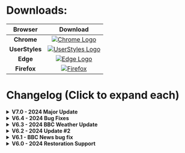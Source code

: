 
# Downloads:

| Browser        | Download |
|:--------------:|:--------:|
| **Chrome**     | [![Chrome Logo](https://static-00.iconduck.com/assets.00/chrome-canary-icon-256x256-zvetp9el.png)](https://chrome.google.com/webstore/detail/bbc-dark/bdifipamjgmfefcpemmlppcmcdjndhig?hl=en-GB) |
| **UserStyles** | [![UserStyles Logo](https://svgshare.com/i/z1g.svg)](https://userstyles.org/styles/164869/dark-bbc) |
| **Edge**       | [![Edge Logo](https://static-00.iconduck.com/assets.00/microsoft-edge-icon-256x256-eloac7cx.png)](https://microsoftedge.microsoft.com/addons/detail/bbc-dark/mngemmbfoeboghpnekdpjpgbpeiibelm) |
| **Firefox**    | [![Firefox](https://i.imgur.com/j7qsIEj.png)](https://addons.mozilla.org/en-GB/firefox/addon/bbc-dark) |

<p> </p>

# Changelog (Click to expand each)
<details>
  <summary><strong>V7.0 - 2024 Major Update</strong></summary>
  <ul>
    <li>BBC Homepage:</li>
    <ul>
      <li>Fixed compatibility issues with some areas not being dark.</li>
      <li>Darkened the 'View More' buttons.</li>
    </ul>
    <li>BBC News:</li>
    <ul>
      <li>Restored working compatibility.</li>
      <li>Fixed the top header bar to ensure it's not white.</li>
      <li>Redarkened the BBC Search bar.</li>
      <li>Improved legibility of button text.</li>
      <li>Fixed text legibility under "Top Stories" in the right section.</li>
      <li>Additional fixes to live coverage sections to darken both editorial and live feed.</li>
      <li>Darkened the bottom section under 'Onwards'.</li>
      <li>Increased legibility for buttons on live coverage.</li>
    </ul>
    <li>BBC Weather:</li>
    <ul>
      <li>Updated the homepage to improve dark coverage.</li>
      <li>Fixed visibility of text and titles.</li>
      <li>Cleaned up bottom sections for better visibility.</li>
    </ul>
    <li>BBC Sport:</li>
    <ul>
      <li>Improved legibility for article contents.</li>
      <li>Darkened the live coverage sections.</li>
      <li>Added support for the Scores section under live coverage.</li>
      <li>Darkened the scores section.</li>
    </ul>
  </ul>
</details>
<details>
  <summary><strong>V6.4 - 2024 Bug Fixes</strong></summary>
  <ul>
    <li>BBC News:</li>
    <ul>
      <li>Fixes to the live coverage to darken border frames that were appearing white.</li>
      <li>Darkened the "Search" button to be themed correctly instead of being white, including the button.</li>
    </ul>
  </ul>
</details>

<details>
  <summary><strong>V6.3 - 2024 BBC Weather Update</strong></summary>
  <ul>
    <li>BBC Weather:</li>
    <ul>
      <li>Fixes to article sections to correct side promotional articles not being correctly dark.</li>
      <li>Fixes to subheading on articles being unreadable.</li>
      <li>Corrections to URL articles being unreadable.</li>
      <li>Bug fixes to the "Forecast for the UK" section to be correctly dark.</li>
      <li>Theming of the "More Weather" section.</li>
      <li>General tidyups where necessary.</li>
      <li>Fixes to the settings section located underneath the Warnings page to be dark.</li>
      <li>Introduction of theming for the Weather slider subsection, buttons, and forecast menu.</li>
      <li>Theming of the "Weather key" section on BBC Weather.</li>
    </ul>
    <li>BBC News:</li>
    <ul>
      <li>Minor fixes to article headings being dark rather than gray.</li>
      <li>Fixes to some article sub-links being dark rather than gray.</li>
      <li>Minor corrections to some video titles being dark as well.</li>
      <li>Improvements to timestamp dates above articles being slightly too dark for better clarity.</li>
    </ul>
  </ul>
</details>

<details>
  <summary><strong>V6.2 - 2024 Update #2</strong></summary>
  <ul>
    <li>BBC News:</li>
    <ul>
      <li>Fixes to the top navigation bar to restore them to being dark.</li>
      <li>Minor fixes to URLs appearing black and not gray on articles.</li>
    </ul>
  </ul>
</details>

<details>
  <summary><strong>V6.1 - BBC News bug fix</strong></summary>
  <ul>
    <li>BBC News:</li>
    <ul>
      <li>Bug fix related to category titles not appearing dark.</li>
    </ul>
  </ul>
</details>

<details>
  <summary><strong>V6.0 - 2024 Restoration Support</strong></summary>
  <ul>
    <li>BBC Homepage:</li>
    <ul>
      <li>Restoration of compatibility with the new theme code.</li>
      <li>Restructuring of titles to be more readable, especially the highlighted ones.</li>
      <li>Reorganisation of some URL links to be more readable than before.</li>
    </ul>
    <li>BBC News:</li>
    <ul>
      <li>Restoration of compatibility with the new theme code to correctly darken articles and the BBC News homepage.</li>
      <li>Fixes for some text not being readable on articles.</li>
      <li>General improvements to the submenu selection bar appearing white.</li>
      <li>Minor fixes to some button text being unreadable.</li>
    </ul>
    <li>BBC Sports:</li>
    <ul>
      <li>Fixes to URL text being unreadable on articles.</li>
      <li>Fixes to the side panel article list being unreadable.</li>
      <li>Fixes to some buttons not being dark on articles.</li>
    </ul>
    <li>BBC Sounds:</li>
    <ul>
      <li>Restoration of compatibility, similar to before.</li>
      <li>Minor fixes to heading titles.</li>
    </ul>
    <li>Miscellaneous:</li>
    <ul>
      <li>Introduced support to the "For You" BBC page to be dark.</li>
      <li>Various other fixes to restore broad compatibility across the site where necessary.</li>
      <li>Some global fixes for code conflicts.</li>
      <li>Themed the "Take the survey" button which sometimes appears on pages.</li>
    </ul>
  </ul>
</details>
  
